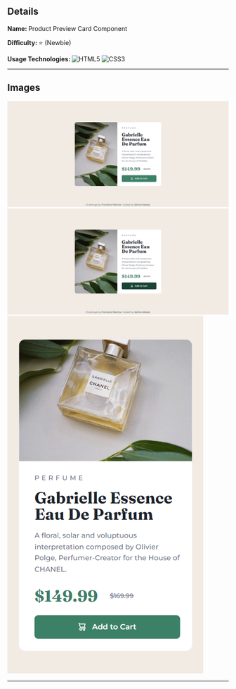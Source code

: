 ## Details

<b> Name: </b> Product Preview Card Component

<b> Difficulty: </b> :star: (Newbie)

<b> Usage Technologies: </b> ![HTML5](https://img.shields.io/badge/html5-%23E34F26.svg?style=for-the-badge&logo=html5&logoColor=white)
![CSS3](https://img.shields.io/badge/css3-%231572B6.svg?style=for-the-badge&logo=css3&logoColor=white)

<hr>

## Images

<img src="../../projectImages/product-main.png">
<img src="../../projectImages/product-active.png">
<img src="../../projectImages/product-mobile.png">

<hr>